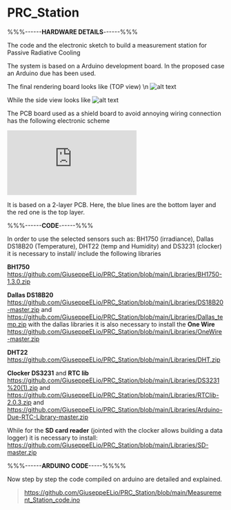 # PRC_Station

%%%------**HARDWARE DETAILS**------%%%

The code and the electronic sketch to build a measurement station for Passive Radiative Cooling


The system is based on a Arduino development board. In the proposed case an Arduino due has been used.

The final rendering board looks like (TOP view) \n
![alt text](https://github.com/GiuseppeELio/PRC_Station/blob/main/Scheda_Wifi_Fan_Top.png?raw=true)


While the side view looks like
![alt text](https://github.com/GiuseppeELio/PRC_Station/blob/main/Scheda_WiFi_Fan_3.png?raw=true)

The PCB board used as a shield board to avoid annoying wiring connection has the following electronic scheme

![alt text](https://github.com/GiuseppeELio/PRC_Station/blob/main/PCB_footprint_arduino%20v28.pdf?raw=true)

It is based on a 2-layer PCB. Here, the blue lines are the bottom layer and the red one is the top layer. 

%%%------**CODE**------%%%

In order to use the selected sensors such as: BH1750 (irradiance), Dallas DS18B20 (Temperature), DHT22 (temp and Humidity) and DS3231 (clocker)
it is necessary to install/ include the following libraries 

**BH1750** https://github.com/GiuseppeELio/PRC_Station/blob/main/Libraries/BH1750-1.3.0.zip

**Dallas DS18B20** https://github.com/GiuseppeELio/PRC_Station/blob/main/Libraries/DS18B20-master.zip and https://github.com/GiuseppeELio/PRC_Station/blob/main/Libraries/Dallas_temp.zip
with the dallas libraries it is also necessary to install the **One Wire**
https://github.com/GiuseppeELio/PRC_Station/blob/main/Libraries/OneWire-master.zip

**DHT22** https://github.com/GiuseppeELio/PRC_Station/blob/main/Libraries/DHT.zip

**Clocker DS3231** and **RTC lib** https://github.com/GiuseppeELio/PRC_Station/blob/main/Libraries/DS3231%20(1).zip
 and https://github.com/GiuseppeELio/PRC_Station/blob/main/Libraries/RTClib-2.0.3.zip
 and https://github.com/GiuseppeELio/PRC_Station/blob/main/Libraries/Arduino-Due-RTC-Library-master.zip
 
 While for the **SD card reader** (jointed with the clocker allows building a data logger) it is necessary to install: 
 https://github.com/GiuseppeELio/PRC_Station/blob/main/Libraries/SD-master.zip
 
 %%%------**ARDUINO CODE**-----%%%%
 
 Now step by step the code compiled on arduino are detailed and explained. 
 
 
> https://github.com/GiuseppeELio/PRC_Station/blob/main/Measurement_Station_code.ino
 
